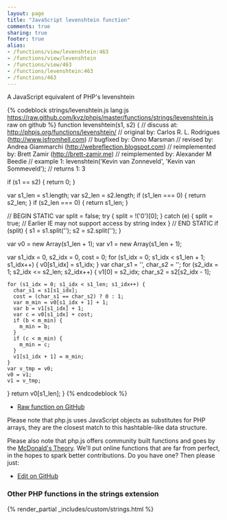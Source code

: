 ```yaml
---
layout: page
title: "JavaScript levenshtein function"
comments: true
sharing: true
footer: true
alias:
- /functions/view/levenshtein:463
- /functions/view/levenshtein
- /functions/view/463
- /functions/levenshtein:463
- /functions/463
---
```

<!-- Generated by Rakefile:build -->
A JavaScript equivalent of PHP's levenshtein

{% codeblock strings/levenshtein.js lang:js https://raw.github.com/kvz/phpjs/master/functions/strings/levenshtein.js raw on github %}
function levenshtein(s1, s2) {
  //       discuss at: http://phpjs.org/functions/levenshtein/
  //      original by: Carlos R. L. Rodrigues (http://www.jsfromhell.com)
  //      bugfixed by: Onno Marsman
  //       revised by: Andrea Giammarchi (http://webreflection.blogspot.com)
  // reimplemented by: Brett Zamir (http://brett-zamir.me)
  // reimplemented by: Alexander M Beedie
  //        example 1: levenshtein('Kevin van Zonneveld', 'Kevin van Sommeveld');
  //        returns 1: 3

  if (s1 == s2) {
    return 0;
  }

  var s1_len = s1.length;
  var s2_len = s2.length;
  if (s1_len === 0) {
    return s2_len;
  }
  if (s2_len === 0) {
    return s1_len;
  }

  // BEGIN STATIC
  var split = false;
  try {
    split = !('0')[0];
  } catch (e) {
    split = true; // Earlier IE may not support access by string index
  }
  // END STATIC
  if (split) {
    s1 = s1.split('');
    s2 = s2.split('');
  }

  var v0 = new Array(s1_len + 1);
  var v1 = new Array(s1_len + 1);

  var s1_idx = 0,
    s2_idx = 0,
    cost = 0;
  for (s1_idx = 0; s1_idx < s1_len + 1; s1_idx++) {
    v0[s1_idx] = s1_idx;
  }
  var char_s1 = '',
    char_s2 = '';
  for (s2_idx = 1; s2_idx <= s2_len; s2_idx++) {
    v1[0] = s2_idx;
    char_s2 = s2[s2_idx - 1];

    for (s1_idx = 0; s1_idx < s1_len; s1_idx++) {
      char_s1 = s1[s1_idx];
      cost = (char_s1 == char_s2) ? 0 : 1;
      var m_min = v0[s1_idx + 1] + 1;
      var b = v1[s1_idx] + 1;
      var c = v0[s1_idx] + cost;
      if (b < m_min) {
        m_min = b;
      }
      if (c < m_min) {
        m_min = c;
      }
      v1[s1_idx + 1] = m_min;
    }
    var v_tmp = v0;
    v0 = v1;
    v1 = v_tmp;
  }
  return v0[s1_len];
}
{% endcodeblock %}

 - [Raw function on GitHub](https://github.com/kvz/phpjs/blob/master/functions/strings/levenshtein.js)

Please note that php.js uses JavaScript objects as substitutes for PHP arrays, they are 
the closest match to this hashtable-like data structure. 

Please also note that php.js offers community built functions and goes by the 
[McDonald's Theory](https://medium.com/what-i-learned-building/9216e1c9da7d). We'll put online 
functions that are far from perfect, in the hopes to spark better contributions. 
Do you have one? Then please just: 

 - [Edit on GitHub](https://github.com/kvz/phpjs/edit/master/functions/strings/levenshtein.js)


### Other PHP functions in the strings extension
{% render_partial _includes/custom/strings.html %}
